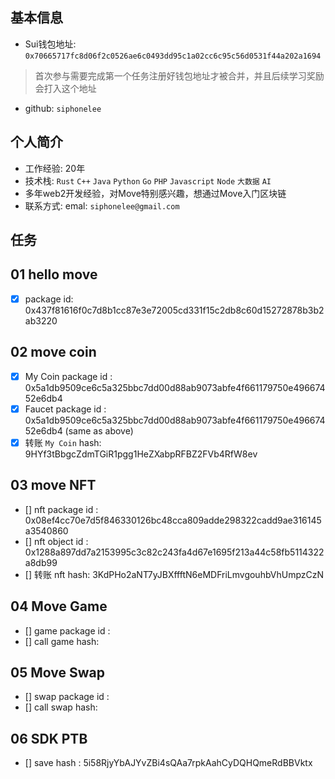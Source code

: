 ## 基本信息
- Sui钱包地址: `0x70665717fc8d06f2c0526ae6c0493dd95c1a02cc6c95c56d0531f44a202a1694`
> 首次参与需要完成第一个任务注册好钱包地址才被合并，并且后续学习奖励会打入这个地址
- github: `siphonelee`

## 个人简介
- 工作经验: 20年
- 技术栈: `Rust` `C++` `Java` `Python` `Go` `PHP` `Javascript` `Node` `大数据` `AI` 
- 多年web2开发经验，对Move特别感兴趣，想通过Move入门区块链
- 联系方式: emal: `siphonelee@gmail.com` 

## 任务

##   01 hello move  
- [x] package id: 0x437f81616f0c7d8b1cc87e3e72005cd331f15c2db8c60d15272878b3b2ab3220

##   02 move coin
- [x] My Coin package id : 0x5a1db9509ce6c5a325bbc7dd00d88ab9073abfe4f661179750e49667452e6db4
- [x] Faucet package id : 0x5a1db9509ce6c5a325bbc7dd00d88ab9073abfe4f661179750e49667452e6db4 (same as above)
- [x] 转账 `My Coin` hash: 9HYf3tBbgcZdmTGiR1pgg1HeZXabpRFBZ2FVb4RfW8ev

##   03 move NFT
- [] nft package id : 0x08ef4cc70e7d5f846330126bc48cca809adde298322cadd9ae316145a3540860
- [] nft object id : 0x1288a897dd7a2153995c3c82c243fa4d67e1695f213a44c58fb5114322a8db99
- [] 转账 nft  hash: 3KdPHo2aNT7yJBXffftN6eMDFriLmvgouhbVhUmpzCzN

##   04 Move Game
- [] game package id :
- [] call game hash:

##   05 Move Swap
- [] swap package id :
- [] call swap hash:

##   06 SDK PTB
- [] save hash : 5i58RjyYbAJYvZBi4sQAa7rpkAahCyDQHQmeRdBBVktx
